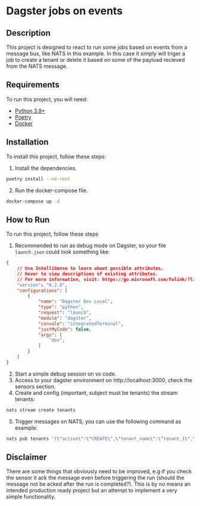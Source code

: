 # Dagster jobs on events

## Description

This project is designed to react to run some jobs based on events from a message bus, like NATS in this example. In this case it simply will triger a job to create
a tenant or delete it based on some of the payload recieved from the NATS message.

## Requirements

To run this project, you will need:

- [Python 3.9+](https://www.python.org/)
- [Poetry](https://python-poetry.org/)
- [Docker](https://www.docker.com/)

## Installation

To install this project, follow these steps:

1. Install the dependencies. 
```sh
poetry install --no-root
```
2. Run the docker-compose file.
```sh
docker-compose up -d
```


## How to Run

To run this project, follow these steps

1. Recommended to run as debug mode on Dagster, so your file `launch.json` could look something like:
```json
{
    // Use IntelliSense to learn about possible attributes.
    // Hover to view descriptions of existing attributes.
    // For more information, visit: https://go.microsoft.com/fwlink/?linkid=830387
    "version": "0.2.0",
    "configurations": [
        {
            "name": "Dagster Dev Local",
            "type": "python",
            "request": "launch",
            "module": "dagster",
            "console": "integratedTerminal",
            "justMyCode": false,
            "args": [
                "dev",
            ]
        }
    ]
}
```
2. Start a simple debug session on vs code.
3. Access to your dagster environment on http://localhost:3000, check the sensors section.
4. Create and config (important, subject must be tenants) the stream tenants:
```sh
nats stream create tenants
```
5. Trigger messages on NATS, you can use the following command as example:
```sh
nats pub tenants "{\"action\":\"CREATE\",\"tenant_name\":\"tenant_1\",\"configuration\":{\"config_value\":\"1\"}}"
```

## Disclaimer

There are some things that obviously need to be improved, e.g if you check the sensor it ack the message even before triggering the run (should the message not be acked after the run is completed?).
This is by no means an intended production ready project but an attempt to implement a very simple functionality.
